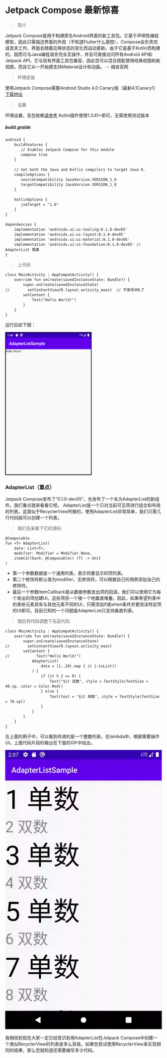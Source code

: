 Jetpack Compose 最新惊喜
==========

> 简介

Jetpack Compose是用于构建原生Android界面的新工具包。它基于声明性编程模型，因此只需描述界面的外观（不知道Flutter什么感想），Compose会负责完成其余工作，界面会随着应用状态的变化而自动更新。由于它是基于Kotlin而构建的，因而可与Java编程语言完全互操作，并且可直接访问所有Android API和Jetpack API。它与现有界面工具包兼容，因此您可以混合搭配使用经典视图和新视图，而且它从一开始便支持Material设计和动画。 -- 摘自官网

> 环境安装

使用Jetpack Compose需要Android Studio 4.0 Canary版（最新4.1Canary1）[下载地址](https://developer.android.com/studio/preview/?utm_source=android-studio)

> 设置

环境设置，及包依赖[请参考](https://developer.android.com/jetpack/compose/setup)
Kotlin插件使用1.3.61+即可，无需使用测试版本

##### build.gralde
```
android {
    buildFeatures {
       // Enables Jetpack Compose for this module
       compose true
    }

    // Set both the Java and Kotlin compilers to target Java 8.
    compileOptions {
       sourceCompatibility JavaVersion.VERSION_1_8
       targetCompatibility JavaVersion.VERSION_1_8
    }

    kotlinOptions {
       jvmTarget = "1.8"
    }
}

dependencies {
    implementation 'androidx.ui:ui-tooling:0.1.0-dev05'
    implementation 'androidx.ui:ui-layout:0.1.0-dev05'
    implementation 'androidx.ui:ui-material:0.1.0-dev05'
    implementation 'androidx.ui:ui-foundation:0.1.0-dev05' // AdapterList 需要
}
```

> 上代码

```
class MainActivity : AppCompatActivity() {
    override fun onCreate(savedInstanceState: Bundle?) {
        super.onCreate(savedInstanceState)
//        setContentView(R.layout.activity_main)  // 不用写XML了
        setContent {
            Text("Hello World!")
        }
    }
}
```

运行后如下图：

![](android_jetpack_compose_sample.png)

### AdapterList（重点）

Jetpack Compose发布了“0.1.0-dev05”，也发布了一个名为AdapterList的新组件。我们重点就来看看它吧。
AdapterList是一个只对当前可见项进行组合和布局的列表。这类似于RecyclerView所做的，使用AdapterList非常简单，我们只需几行代码就可以创建一个列表。

> 我们先来看下它的源码

```
@Composable
fun <T> AdapterList(
    data: List<T>,
    modifier: Modifier = Modifier.None,
    itemCallback: @Composable() (T) -> Unit
)
```

* 第一个参数数据是一个通用列表，表示将要显示的项列表。
* 第二个修饰符默认值为modifier，无修饰符，可以根据自己的用例添加自己的修饰符。
* 最后一个参数itemCallback是从数据参数发出项的回调，我们可以使用它为每个发出的项创建UI。这些项目一个接一个地垂直堆叠。因此，如果希望列表中的某些元素具有与其他元素不同的UI，只需添加if或when条件并更改该特定项的UI即可。目前已知的一个问题是AdapterList只支持垂直列表。

> 随后将代码调整下先前代码

```
class MainActivity : AppCompatActivity() {
    override fun onCreate(savedInstanceState: Bundle?) {
        super.onCreate(savedInstanceState)
//        setContentView(R.layout.activity_main)
        setContent {
//            Text("Hello World!")
            AdapterList(
                data = (1..20).map { it }.toList()
            ) {
                if (it % 2 == 0) {
                    Text("$it 双数", style = TextStyle(fontSize = 40.sp, color = Color.Red))
                } else {
                    Text(text = "$it 单数", style = TextStyle(fontSize = 70.sp))
                }
            }
        }
    }
}
```

在上面的例子中，可以看到传递的是一个整数列表，在lambda中，根据需要操作UI。上面代码片段的输出在下面的GIF中给出。

![](adnroid_jetpack_compose_adapterlist.gif)

我相信到现在大家一定已经意识到用AdapterList在Jetpack Compose中创建一个类似RecyclerView的列表是多么容易。如果您尝试使用RecyclerView来实现相同的结果，那么您就知道还需要编写多少代码。
